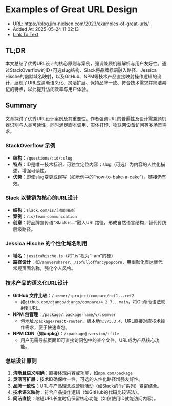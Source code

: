 # Examples of Great URL Design
- URL: https://blog.jim-nielsen.com/2023/examples-of-great-urls/
- Added At: 2025-05-24 11:02:13
- [Link To Text](2025-05-24-examples-of-great-url-design_raw.md)

## TL;DR


本文总结了优秀URL设计的核心原则与案例，强调兼顾机器解析与用户友好性。通过StackOverflow的ID+可选slug结构、Slack将品牌标语融入路径、Jessica Hische的幽默域名映射，以及GitHub、NPM等技术产品直接映射操作逻辑的设计，展现了URL应清晰语义化、灵活扩展、保持品牌一致、符合技术需求并简洁易记的特点，以此提升访问效率与用户体验。

## Summary


文章探讨了优秀URL设计案例及其重要性。作者强调URL的普遍性及设计需兼顾机器识别与人类可读性，同时满足脚本调用、实体打印、物联网设备访问等多场景需求。

### StackOverflow 示例
- **结构**：`/questions/:id/:slug`
- **特点**：ID是唯一技术标识，可独立定位内容；slug（可选）为内容的人性化描述，增强可读性。
- **优势**：即使slug变更或误写（如示例中的“how-to-bake-a-cake”），链接仍有效。

### Slack 以营销为核心的URL设计
- **结构**：`slack.com/is/[功能描述]`
- **案例**：`/is/team-communication`
- **创意**：将品牌宣传语“Slack is...”融入URL路径，形成自然语言结构，替代传统层级路径。

### Jessica Hische 的个性化域名利用
- **域名**：`jessicahische.is`（将“.is”视为“I am”的梗）
- **路径设计**：如`/anoversharer`、`/sofulloffancypopcorn`，用幽默化表达替代常规页面名称，强化个人风格。

### 技术产品的语义化URL设计
- **GitHub 文件比较**：`/:owner/:project/compare/ref1...ref2`
  - 如`github.com/django/django/compare/4.2.7...main`，将Git命令语法映射到URL。
- **NPM 包管理**：`/package/:package-name/v/:semver`
  - 包地址`/package/react-router`、版本地址`v/5.3.4`，URL直接对应技术操作需求，便于快速查包。
- **NPM CDN（如unpkg）**：`/:package@:version/:file`
  - 用户无需导航页面即可直接访问包中的某个文件，URL成为产品核心功能。

### 总结设计原则
1. **清晰且语义明确**：直接体现内容或功能，如`npm.com/package`
2. **灵活可扩展**：技术ID确保唯一性，可选的人性化路径增强友好性。
3. **品牌一致性**：URL与产品理念或营销活动（如Slack的“is”系列）紧密结合。
4. **技术语义映射**：符合产品操作逻辑（如GitHub的代码比较语法）。
5. **简洁直接**：缩短URL长度时仍保留核心功能（如仅使用ID就能访问内容）。
